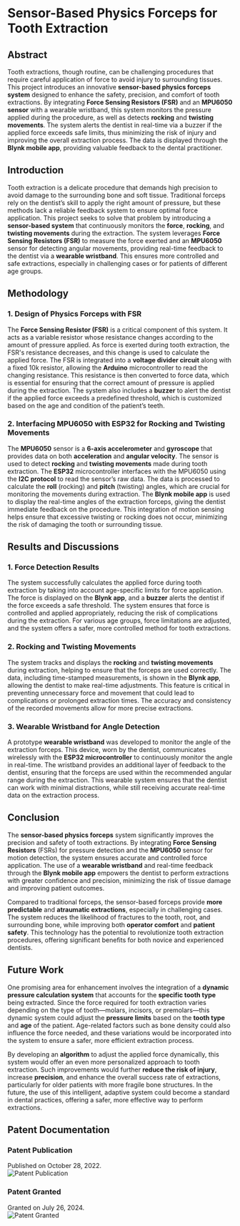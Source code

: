 # Sensor-Based Physics Forceps for Tooth Extraction

## Abstract
Tooth extractions, though routine, can be challenging procedures that require careful application of force to avoid injury to surrounding tissues. This project introduces an innovative **sensor-based physics forceps system** designed to enhance the safety, precision, and comfort of tooth extractions. By integrating **Force Sensing Resistors (FSR)** and an **MPU6050 sensor** with a wearable wristband, this system monitors the pressure applied during the procedure, as well as detects **rocking** and **twisting movements**. The system alerts the dentist in real-time via a buzzer if the applied force exceeds safe limits, thus minimizing the risk of injury and improving the overall extraction process. The data is displayed through the **Blynk mobile app**, providing valuable feedback to the dental practitioner.

## Introduction
Tooth extraction is a delicate procedure that demands high precision to avoid damage to the surrounding bone and soft tissue. Traditional forceps rely on the dentist’s skill to apply the right amount of pressure, but these methods lack a reliable feedback system to ensure optimal force application. This project seeks to solve that problem by introducing a **sensor-based system** that continuously monitors the **force**, **rocking**, and **twisting movements** during the extraction. The system leverages **Force Sensing Resistors (FSR)** to measure the force exerted and an **MPU6050** sensor for detecting angular movements, providing real-time feedback to the dentist via a **wearable wristband**. This ensures more controlled and safe extractions, especially in challenging cases or for patients of different age groups.

## Methodology

### 1. **Design of Physics Forceps with FSR**
The **Force Sensing Resistor (FSR)** is a critical component of this system. It acts as a variable resistor whose resistance changes according to the amount of pressure applied. As force is exerted during tooth extraction, the FSR's resistance decreases, and this change is used to calculate the applied force. The FSR is integrated into a **voltage divider circuit** along with a fixed 10k resistor, allowing the **Arduino** microcontroller to read the changing resistance. This resistance is then converted to force data, which is essential for ensuring that the correct amount of pressure is applied during the extraction. The system also includes a **buzzer** to alert the dentist if the applied force exceeds a predefined threshold, which is customized based on the age and condition of the patient’s teeth.

### 2. **Interfacing MPU6050 with ESP32 for Rocking and Twisting Movements**
The **MPU6050** sensor is a **6-axis accelerometer** and **gyroscope** that provides data on both **acceleration** and **angular velocity**. The sensor is used to detect **rocking** and **twisting movements** made during tooth extraction. The **ESP32** microcontroller interfaces with the MPU6050 using the **I2C protocol** to read the sensor’s raw data. The data is processed to calculate the **roll** (rocking) and **pitch** (twisting) angles, which are crucial for monitoring the movements during extraction. The **Blynk mobile app** is used to display the real-time angles of the extraction forceps, giving the dentist immediate feedback on the procedure. This integration of motion sensing helps ensure that excessive twisting or rocking does not occur, minimizing the risk of damaging the tooth or surrounding tissue.

## Results and Discussions

### 1. **Force Detection Results**
The system successfully calculates the applied force during tooth extraction by taking into account age-specific limits for force application. The force is displayed on the **Blynk app**, and a **buzzer** alerts the dentist if the force exceeds a safe threshold. The system ensures that force is controlled and applied appropriately, reducing the risk of complications during the extraction. For various age groups, force limitations are adjusted, and the system offers a safer, more controlled method for tooth extractions.

### 2. **Rocking and Twisting Movements**
The system tracks and displays the **rocking** and **twisting movements** during extraction, helping to ensure that the forceps are used correctly. The data, including time-stamped measurements, is shown in the **Blynk app**, allowing the dentist to make real-time adjustments. This feature is critical in preventing unnecessary force and movement that could lead to complications or prolonged extraction times. The accuracy and consistency of the recorded movements allow for more precise extractions.

### 3. **Wearable Wristband for Angle Detection**
A prototype **wearable wristband** was developed to monitor the angle of the extraction forceps. This device, worn by the dentist, communicates wirelessly with the **ESP32 microcontroller** to continuously monitor the angle in real-time. The wristband provides an additional layer of feedback to the dentist, ensuring that the forceps are used within the recommended angular range during the extraction. This wearable system ensures that the dentist can work with minimal distractions, while still receiving accurate real-time data on the extraction process.

## Conclusion
The **sensor-based physics forceps** system significantly improves the precision and safety of tooth extractions. By integrating **Force Sensing Resistors** (FSRs) for pressure detection and the **MPU6050** sensor for motion detection, the system ensures accurate and controlled force application. The use of a **wearable wristband** and real-time feedback through the **Blynk mobile app** empowers the dentist to perform extractions with greater confidence and precision, minimizing the risk of tissue damage and improving patient outcomes.

Compared to traditional forceps, the sensor-based forceps provide **more predictable** and **atraumatic extractions**, especially in challenging cases. The system reduces the likelihood of fractures to the tooth, root, and surrounding bone, while improving both **operator comfort** and **patient safety**. This technology has the potential to revolutionize tooth extraction procedures, offering significant benefits for both novice and experienced dentists.

## Future Work
One promising area for enhancement involves the integration of a **dynamic pressure calculation system** that accounts for the **specific tooth type** being extracted. Since the force required for tooth extraction varies depending on the type of tooth—molars, incisors, or premolars—this dynamic system could adjust the **pressure limits** based on the **tooth type** and **age** of the patient. Age-related factors such as bone density could also influence the force needed, and these variations would be incorporated into the system to ensure a safer, more efficient extraction process. 

By developing an **algorithm** to adjust the applied force dynamically, this system would offer an even more personalized approach to tooth extraction. Such improvements would further **reduce the risk of injury**, increase **precision**, and enhance the overall success rate of extractions, particularly for older patients with more fragile bone structures. In the future, the use of this intelligent, adaptive system could become a standard in dental practices, offering a safer, more effective way to perform extractions.
## Patent Documentation

### Patent Publication
Published on October 28, 2022.  
![Patent Publication](https://github.com/hridyasatish/Sensor-Based-Physics-Forceps-for-Tooth-Extraction/blob/main/Patent%20Publication.png)

### Patent Granted
Granted on July 26, 2024.  
![Patent Granted](https://github.com/hridyasatish/Sensor-Based-Physics-Forceps-for-Tooth-Extraction/blob/main/Patent%20Granted.png)

